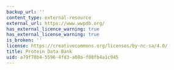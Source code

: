 ```yaml
---
backup_url: ''
content_type: external-resource
external_url: https://www.wwpdb.org/
has_external_licence_warning: true
has_external_license_warning: true
is_broken: ''
license: https://creativecommons.org/licenses/by-nc-sa/4.0/
title: Protein Data Bank
uid: a79f78b4-5596-4fd3-a08a-f08fb4a1c945
---
```

